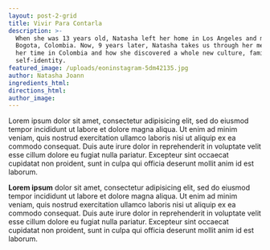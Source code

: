 ```yaml
---
layout: post-2-grid
title: Vivir Para Contarla
description: >-
  When she was 13 years old, Natasha left her home in Los Angeles and moved to
  Bogota, Colombia. Now, 9 years later, Natasha takes us through her memories of
  her time in Colombia and how she discovered a whole new culture, family, and
  self-identity.
featured_image: /uploads/eoninstagram-5dm42135.jpg
author: Natasha Joann
ingredients_html:
directions_html:
author_image:
---
```


Lorem ipsum dolor sit amet, consectetur adipisicing elit, sed do eiusmod tempor incididunt ut labore et dolore magna aliqua. Ut enim ad minim veniam, quis nostrud exercitation ullamco laboris nisi ut aliquip ex ea commodo consequat. Duis aute irure dolor in reprehenderit in voluptate velit esse cillum dolore eu fugiat nulla pariatur. Excepteur sint occaecat cupidatat non proident, sunt in culpa qui officia deserunt mollit anim id est laborum.&nbsp;

**Lorem ipsum** dolor sit amet, consectetur adipisicing elit, sed do eiusmod tempor incididunt ut labore et dolore magna aliqua. Ut enim ad minim veniam, quis nostrud exercitation ullamco laboris nisi ut aliquip ex ea commodo consequat. Duis aute irure dolor in reprehenderit in voluptate velit esse cillum dolore eu fugiat nulla pariatur. Excepteur sint occaecat cupidatat non proident, sunt in culpa qui officia deserunt mollit anim id est laborum.